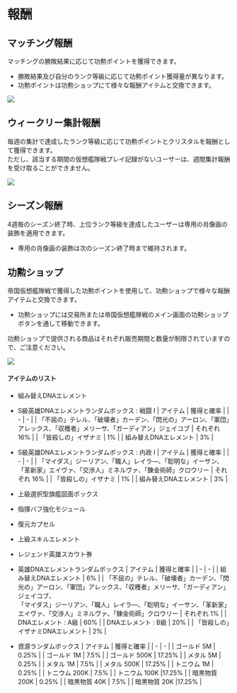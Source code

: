 # 報酬


## マッチング報酬

マッチングの勝敗結果に応じて功勲ポイントを獲得できます。
 - 勝敗結果及び自分のランク等級に応じて功勲ポイント獲得量が異なります。
 - 功勲ポイントは功勲ショップにて様々な報酬アイテムと交換できます。<br>
 
![](https://d3bbxo4nelobc3.cloudfront.net/html/img/help/1500_13.jpg)


## ウィークリー集計報酬

毎週の集計で達成したランク等級に応じて功勲ポイントとクリスタルを報酬として獲得できます。<br>
ただし、該当する期間の仮想艦隊戦プレイ記録がないユーザーは、週間集計報酬を受け取ることができません。

![](https://d3bbxo4nelobc3.cloudfront.net/html/img/help/1500_11_1.jpg)


## シーズン報酬

4週毎のシーズン終了時、上位ランク等級を達成したユーザーは専用の肖像画の装飾を適用できます。
 - 専用の肖像画の装飾は次のシーズン終了時まで維持されます。<br>


## 功勲ショップ

帝国仮想艦隊戦で獲得した功勲ポイントを使用して、功勲ショップで様々な報酬アイテムと交換できます。
 - 功勲ショップには交易所または帝国仮想艦隊戦のメイン画面の功勲ショップボタンを通して移動できます。<br>

功勲ショップで提供される商品はそれぞれ販売期間と数量が制限されていますので、ご注意ください。<br>

![](https://d3bbxo4nelobc3.cloudfront.net/html/img/help/1500_12.jpg)


#### アイテムのリスト

- 組み替えDNAエレメント

- S級英雄DNAエレメントランダムボックス : 戦闘 Ⅰ
| アイテム | 獲得と確率 |
| - | - |
| 「不屈の」テレル、「破壊者」カーデン、「閃光の」アーロン、「軍団」アレックス、「収穫者」メリーサ、「ガーディアン」ジェイコブ | それぞれ 16% |
| 「皆殺しの」イザナミ | 1% |
| 組み替えDNAエレメント | 3% |

- S級英雄DNAエレメントランダムボックス : 内政 Ⅰ
| アイテム | 獲得と確率 |
| - | - |
| 「マイダス」ジーリアン、「職人」レイラ―、「聡明な」イーサン、「革新家」エイヴァ、「交渉人」ミネルヴァ、「錬金術師」クロウリー | それぞれ 16% |
| 「皆殺しの」イザナミ | 1% |
| 組み替えDNAエレメント | 3% |

- 上級選択型旗艦図面ボックス

- 指揮バフ強化モジュール

- 復元カプセル

- 上級スキルエレメント

- レジェンド英雄スカウト券

- 英雄DNAエレメントランダムボックス
| アイテム | 獲得と確率 |
| - | - |
| 組み替えDNAエレメント | 6% |
| 「不屈の」テレル、「破壊者」カーデン、「閃光の」アーロン、「軍団」アレックス、「収穫者」メリーサ、「ガーディアン」ジェイコブ、<br>「マイダス」ジーリアン、「職人」レイラ―、「聡明な」イーサン、「革新家」エイヴァ、「交渉人」ミネルヴァ、「錬金術師」クロウリー | それぞれ 1% |
| DNAエレメント : A級 | 60% |
| DNAエレメント : B級 | 20% |
| 「皆殺しの」イザナミDNAエレメント | 2% |

- 資源ランダムボックス
| アイテム | 獲得と確率 |
| - | - |
| ゴールド 5M  | 0.25% |
| ゴールド 1M  | 7.5% |
| ゴールド 500K  | 17.25% |
| メタル 5M  | 0.25% |
| メタル 1M  | 7.5% |
| メタル 500K  | 17.25% |
| トニウム 1M  | 0.25% |
| トニウム 200K  | 7.5% |
| トニウム 100K  |17.25% |
| 暗黒物質 200K  | 0.25% |
| 暗黒物質 40K  | 7.5% |
| 暗黒物質 20K  |17.25% |
